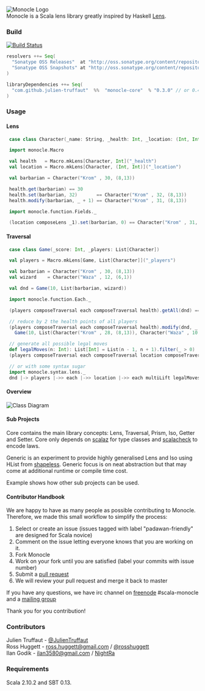 ![Monocle Logo](https://raw.github.com/julien-truffaut/Monocle/master/image/logo.png)<br>
Monocle is a Scala lens library greatly inspired by Haskell [Lens](https://github.com/ekmett/lens).
### Build
[![Build Status](https://api.travis-ci.org/julien-truffaut/Monocle.png?branch=master)](https://travis-ci.org/julien-truffaut/Monocle)

```scala
resolvers ++= Seq(
  "Sonatype OSS Releases"  at "http://oss.sonatype.org/content/repositories/releases/",
  "Sonatype OSS Snapshots" at "http://oss.sonatype.org/content/repositories/snapshots/"
)

libraryDependencies ++= Seq(
  "com.github.julien-truffaut"  %%  "monocle-core"  % "0.3.0" // or 0.4-SNAPSHOT
)
```
### Usage
#### Lens
 ```scala
  case class Character(_name: String, _health: Int, _location: (Int, Int))

  import monocle.Macro

  val health   = Macro.mkLens[Character, Int]("_health")
  val location = Macro.mkLens[Character, (Int, Int)]("_location")

  val barbarian = Character("Krom" , 30, (8,13))

  health.get(barbarian) == 30
  health.set(barbarian, 32)       == Character("Krom" , 32, (8,13))
  health.modify(barbarian, _ + 1) == Character("Krom" , 31, (8,13))

  import monocle.function.Fields._

  (location composeLens _1).set(barbarian, 0) == Character("Krom" , 31, (0,13))
```
#### Traversal
 ```scala
  case class Game(_score: Int, _players: List[Character])

  val players = Macro.mkLens[Game, List[Character]]("_players")

  val barbarian = Character("Krom" , 30, (8,13))
  val wizard    = Character("Waza" , 12, (6,1))

  val dnd = Game(10, List(barbarian, wizard))

  import monocle.function.Each._

  (players composeTraversal each composeTraversal health).getAll(dnd) == List(30, 12)

  // reduce by 2 the health points of all players
  (players composeTraversal each composeTraversal health).modify(dnd, _ - 2) ==
    Game(10, List(Character("Krom" , 28, (8,13)), Character("Waza" , 10, (6,10))))

  // generate all possible legal moves
  def legalMoves(n: Int): List[Int] = List(n - 1, n + 1).filter(_ > 0)
  (players composeTraversal each composeTraversal location composeTraversal each).multiLift(dnd, legalMoves)

  // or with some syntax sugar
  import monocle.syntax.lens._
  dnd |-> players |->> each |->> location |->> each multiLift legalMoves
```
#### Overview
![Class Diagram](https://raw.github.com/julien-truffaut/Monocle/master/image/class-diagram.png)<br>
#### Sub Projects
Core contains the main library concepts: Lens, Traversal, Prism, Iso, Getter and Setter.
Core only depends on [scalaz](https://github.com/scalaz/scalaz) for type classes and [scalacheck](http://www.scalacheck.org/) to encode laws.

Generic is an experiment to provide highly generalised Lens and Iso using HList from [shapeless](https://github.com/milessabin/shapeless).
Generic focus is on neat abstraction but that may come at additional runtime or compile time cost.

Example shows how other sub projects can be used.
#### Contributor Handbook
We are happy to have as many people as possible contributing to Monocle.
Therefore, we made this small workflow to simplify the process:

1.   Select or create an issue (issues tagged with label "padawan-friendly" are designed for Scala novice)
2.   Comment on the issue letting everyone knows that you are working on it.
3.   Fork Monocle
4.   Work on your fork until you are satisfied (label your commits with issue number)
5.   Submit a [pull request](https://help.github.com/articles/using-pull-requests)
6.   We will review your pull request and merge it back to master

If you have any questions, we have irc channel on [freenode](http://webchat.freenode.net/) #scala-monocle and a [mailing group](https://groups.google.com/forum/#!forum/scala-monocle)

Thank you for you contribution!
### Contributors
Julien Truffaut - [@JulienTruffaut](https://twitter.com/JulienTruffaut "@JulienTruffaut") </a><br>
Ross Huggett - ross.huggett@gmail.com / [@rosshuggett](http://twitter.com/rosshuggett "@rosshuggett") </a><br>
Ilan Godik - ilan3580@gmail.com / [NightRa](https://github.com/NightRa "NightRa") </a><br>
### Requirements
Scala 2.10.2 and SBT 0.13.<br>
